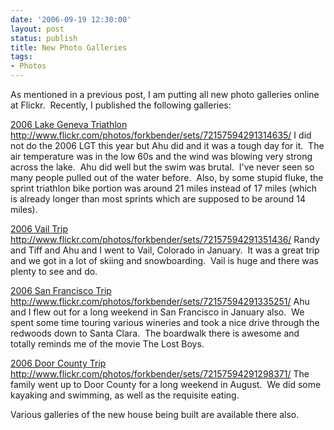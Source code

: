 ```yaml
---
date: '2006-09-19 12:30:00'
layout: post
status: publish
title: New Photo Galleries
tags:
- Photos
---
```


As mentioned in a previous post, I am putting all new photo galleries online at Flickr.  Recently, I published the following galleries:

[2006 Lake Geneva Triathlon](http://www.flickr.com/photos/forkbender/sets/72157594291314635/)
http://www.flickr.com/photos/forkbender/sets/72157594291314635/
I did not do the 2006 LGT this year but Ahu did and it was a tough day for it.  The air temperature was in the low 60s and the wind was blowing very strong across the lake.  Ahu did well but the swim was brutal.  I've never seen so many people pulled out of the water before.  Also, by some stupid fluke, the sprint triathlon bike portion was around 21 miles instead of 17 miles (which is already longer than most sprints which are supposed to be around 14 miles).

[2006 Vail Trip](http://www.flickr.com/photos/forkbender/sets/72157594291351436/)
http://www.flickr.com/photos/forkbender/sets/72157594291351436/
Randy and Tiff and Ahu and I went to Vail, Colorado in January.  It was a great trip and we got in a lot of skiing and snowboarding.  Vail is huge and there was plenty to see and do.

[2006 San Francisco Trip](http://www.flickr.com/photos/forkbender/sets/72157594291335251/)
http://www.flickr.com/photos/forkbender/sets/72157594291335251/
Ahu and I flew out for a long weekend in San Francisco in January also.  We spent some time touring various wineries and took a nice drive through the redwoods down to Santa Clara.  The boardwalk there is awesome and totally reminds me of the movie The Lost Boys.

[2006 Door County Trip](http://www.flickr.com/photos/forkbender/sets/72157594291298371/)
http://www.flickr.com/photos/forkbender/sets/72157594291298371/
The family went up to Door County for a long weekend in August.  We did some kayaking and swimming, as well as the requisite eating.

Various galleries of the new house being built are available there also.
